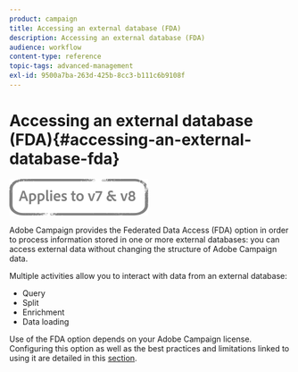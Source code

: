 ```yaml
---
product: campaign
title: Accessing an external database (FDA)
description: Accessing an external database (FDA)
audience: workflow
content-type: reference
topic-tags: advanced-management
exl-id: 9500a7ba-263d-425b-8cc3-b111c6b9108f
---
```

# Accessing an external database (FDA){#accessing-an-external-database-fda}

![](../../assets/common.svg)

Adobe Campaign provides the Federated Data Access (FDA) option in order to process information stored in one or more external databases: you can access external data without changing the structure of Adobe Campaign data.

Multiple activities allow you to interact with data from an external database:

* Query
* Split
* Enrichment
* Data loading

Use of the FDA option depends on your Adobe Campaign license. Configuring this option as well as the best practices and limitations linked to using it are detailed in this [section](../../../v7/installation/using/about-fda.md).
